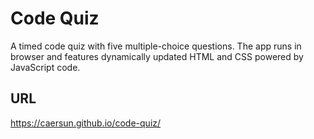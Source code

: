 # Code Quiz

A timed code quiz with five multiple-choice questions. The app runs in browser and features dynamically updated HTML and CSS powered by JavaScript code. 

## URL
https://caersun.github.io/code-quiz/



